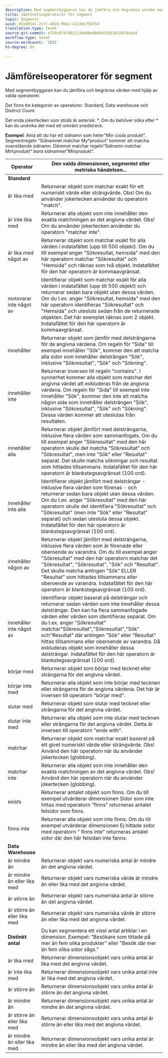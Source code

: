 ```yaml
---
description: Med segmentbyggaren kan du jämföra och begränsa värden med valda operatorer.
title: Jämförelseoperatorer för segment
topic: Segments
uuid: 02ad814c-2c7c-4833-9bb2-4113dcf9475d
translation-type: tm+mt
source-git-commit: e758c070f402113b6d8a9069437b53633974a3e9
workflow-type: tm+mt
source-wordcount: '1021'
ht-degree: 0%

---
```



# Jämförelseoperatorer för segment

Med segmentbyggaren kan du jämföra och begränsa värden med hjälp av valda operatorer.

Det finns tre kategorier av operatorer: Standard, Data warehouse och Distinct Count.

Det enda jokertecken som stöds är asterisk: *. Om du behöver söka efter * kan du undvika det med ett omvänt snedstreck.

**Exempel**: Anta att du har ett sidnamn som heter&quot;Min coola produkt&quot;. Segmentregeln &quot;Sidnamnet matchar My*product&quot; kommer att matcha ovanstående sidnamn. Däremot matchar regeln&quot;Sidnamn matchar Min\\*produkt&quot; bara sidnamnet&quot;Min*produkt&quot;.

| Operator | Den valda dimensionen, segmentet eller metriska händelsen... |
|--- |--- |
| **Standard** |  |
| är lika med | Returnerar objekt som matchar exakt för ett numeriskt värde eller strängvärde. Obs!  Om du använder jokertecken använder du operatorn &quot;match&quot;. |
| är inte lika med | Returnerar alla objekt som inte innehåller den exakta matchningen av det angivna värdet.  Obs!  Om du använder jokertecken använder du operatorn &quot;matchar inte&quot;. |
| är lika med något av | Returnerar objekt som matchar exakt för alla värden i indatafältet (upp till 500 objekt). Om du till exempel anger &quot;Sökresultat, hemsida&quot; med den här operatorn matchar &quot;Sökresultat&quot; och &quot;Hemsida&quot; och räknas som två objekt. Indatafältet för den här operatorn är kommaavgränsat. |
| motsvarar inte något av | Identifierar objekt som matchar exakt för alla värden i indatafältet (upp till 500 objekt) och returnerar sedan bara objekt utan dessa värden. Om du t.ex. anger &quot;Sökresultat, hemsida&quot; med den här operatorn identifieras &quot;Sökresultat&quot; och &quot;Hemsida&quot; och utesluts sedan från de returnerade objekten. Det här exemplet räknas som 2 objekt. Indatafältet för den här operatorn är kommaavgränsat. |
| innehåller | Returnerar objekt som jämför med delsträngarna för de angivna värdena. Om regeln för &quot;Sida&quot; till exempel innehåller &quot;Sök&quot;, kommer den att matcha alla sidor som innehåller delsträngen &quot;Sök&quot;, inklusive &quot;Sökresultat&quot;, &quot;Sök&quot; och &quot;Sökning&quot;. |
| innehåller inte | Returnerar inversen till regeln &quot;contains&quot;. I synnerhet kommer alla objekt som matchar det angivna värdet att exkluderas från de angivna värdena. Om regeln för &quot;Sida&quot; till exempel inte innehåller &quot;Sök&quot;, kommer den inte att matcha någon sida som innehåller delsträngen &quot;Sök&quot;, inklusive &quot;Sökresultat&quot;, &quot;Sök&quot; och &quot;Sökning&quot;. Dessa värden kommer att uteslutas från resultaten. |
| innehåller alla | Returnerar objekt jämfört med delsträngarna, inklusive flera värden som sammanfogats. Om du till exempel anger &quot;Sökresultat&quot; med den här operatorn skulle det matcha &quot;Sökresultat&quot; och &quot;Sökresultat&quot;, men inte &quot;Sök&quot; eller &quot;Resultat&quot; separat. Det skulle matcha sökningar och resultat som hittades tillsammans. Indatafältet för den här operatorn är blankstegsavgränsat (100 ord). |
| innehåller inte alla | Identifierar objekt jämfört med delsträngar - inklusive flera värden som förenas - och returnerar sedan bara objekt utan dessa värden. Om du t.ex. anger &quot;Sökresultat&quot; med den här operatorn skulle det identifiera &quot;Sökresultat&quot; och &quot;Sökresultat&quot; (men inte &quot;Sök&quot; eller &quot;Resultat&quot; separat) och sedan utesluta dessa objekt. Indatafältet för den här operatorn är blankstegsavgränsat (100 ord). |
| innehåller någon av | Returnerar objekt jämfört med delsträngarna, inklusive flera värden som är förenade eller oberoende av varandra. Om du till exempel anger &quot;Sökresultat&quot; med den här operatorn matchar det &quot;Sökresultat&quot;, &quot;Sökresultat&quot;, &quot;Sök&quot; och &quot;Resultat&quot;. Det skulle matcha antingen &quot;Sök&quot; ELLER &quot;Resultat&quot; som hittades tillsammans eller oberoende av varandra. Indatafältet för den här operatorn är blankstegsavgränsat (100 ord). |
| innehåller inte något av | Identifierar objekt baserat på delsträngar och returnerar sedan värden som inte innehåller dessa delsträngar. Den kan ha flera sammanfogade värden eller värden som identifieras separat. Om du t.ex. anger &quot;Sökresultat&quot; matchar&quot;Sökresultat&quot;,&quot;Sökresultat&quot;,&quot;Sök&quot; och&quot;Resultat&quot; där antingen &quot;Sök&quot; eller &quot;Resultat&quot; hittas tillsammans eller oberoende av varandra. Då exkluderas objekt som innehåller dessa delsträngar. Indatafältet för den här operatorn är blankstegsavgränsat (100 ord). |
| börjar med | Returnerar objekt som börjar med tecknet eller strängarna för det angivna värdet. |
| börjar inte med | Returnerar alla objekt som inte börjar med tecknen eller strängarna för de angivna värdena. Det här är inversen till operatorn &quot;börjar med&quot;. |
| slutar med | Returnerar objekt som slutar med tecknet eller strängarna för det angivna värdet. |
| slutar inte med | Returnerar alla objekt som inte slutar med tecknen eller strängarna för det angivna värdet. Detta är inversen till operatorn &quot;ends with&quot;. |
| matchar | Returnerar objekt som matchar exakt baserat på ett givet numeriskt värde eller strängvärde. Obs!  Använd den här operatorn när du använder jokertecken (globbing). |
| matchar inte | Returnerar alla objekt som inte innehåller den exakta matchningen av det angivna värdet. Obs!  Använd den här operatorn när du använder jokertecken (globbing). |
| exists | Returnerar antalet objekt som finns. Om du till exempel utvärderar dimensionen Sidor som inte hittas med operatorn &quot;finns&quot; returneras antalet felsidor som finns. |
| finns inte | Returnerar alla objekt som inte finns. Om du till exempel utvärderar dimensionen Ej hittade sidor med operatorn &quot; finns inte&quot; returneras antalet sidor där den här felsidan inte fanns. |
| **Data Warehouse** |  |
| är mindre än | Returnerar objekt vars numeriska antal är mindre än det angivna värdet. |
| är mindre än eller lika med | Returnerar objekt vars numeriska värde är mindre än eller lika med det angivna värdet. |
| är större än | Returnerar objekt vars numeriska antal är större än det angivna värdet. |
| är större än eller lika med | Returnerar objekt vars numeriska värde är större än eller lika med det angivna värdet. |
| **Distinkt antal** | Du kan segmentera ett visst antal artiklar i en dimension. Exempel: &quot;Besökare som tittade på mer än fem olika produkter&quot; eller &quot;Besök där mer än fem olika sidor sågs.&quot; |
| är lika med | Returnerar dimensionsobjekt vars unika antal är lika med det angivna värdet. |
| är inte lika med | Returnerar dimensionsobjekt vars unika antal inte är lika med det angivna värdet. |
| är större än | Returnerar dimensionsobjekt vars unika antal är större än det angivna värdet. |
| är mindre än | Returnerar dimensionsobjekt vars unika antal är mindre än det angivna värdet. |
| är större än eller lika med | Returnerar dimensionsobjekt vars unika antal är större än eller lika med det angivna värdet. |
| är mindre än eller lika med | Returnerar dimensionsobjekt vars unika antal är mindre än eller lika med det angivna värdet. |

